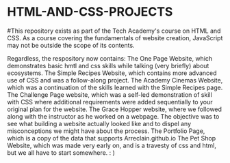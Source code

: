# HTML-AND-CSS-PROJECTS

#This repository exists as part of the Tech Academy's course on HTML and CSS.  As a course covering the fundamentals of website creation, JavaScript may not be outside the scope of its contents.

Regardless, the respository now contains:
  The One Page Website, which demonstrates basic hmtl and css skills while talking (very briefly) about ecosystems.
  The Simple Recipes Website, which contains more advanced use of CSS and was a follow-along project.
  The Academy Cinemas Website, which was a continuation of the skills learned with the Simple Recipes page.
  The Challenge Page website, which was a self-led demonstration of skill with CSS where additional requirements were added sequentially to your original plan for the website.
  The Grace Hopper website, where we followed along with the instructor as he worked on a webpage.  The objective was to see what building a website actually looked like and to dispel any misconceptions we might have about the process.
  The Portfolio Page, which is a copy of the data that supports Arreclain.github.io
  The Pet Shop Website, which was made very early on, and is a travesty of css and html, but we all have to start somewhere.  : )

